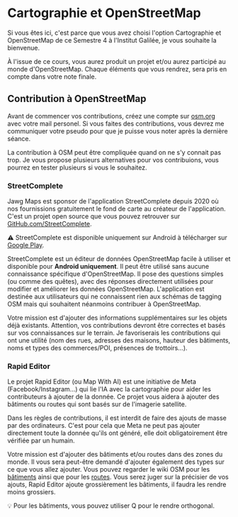 # Cartographie et OpenStreetMap

Si vous êtes ici, c'est parce que vous avez choisi l'option Cartographie et OpenStreetMap de ce Semestre 4 à l'Institut Galilée, je vous souhaite la bienvenue.

À l'issue de ce cours, vous aurez produit un projet et/ou aurez participé au monde d'OpenStreetMap. Chaque éléments que vous rendrez, sera pris en compte dans votre note finale.

## Contribution à OpenStreetMap

Avant de commencer vos contributions, créez une compte sur [osm.org](https://www.openstreetmap.org/) avec votre mail personel.
Si vous faites des contributions, vous devrez me communiquer votre pseudo pour que je puisse vous noter après la dernière séance.

La contribution à OSM peut être compliquée quand on ne s'y connait pas trop. Je vous propose plusieurs alternatives pour vos contribuions, vous pourrez en tester plusieurs si vous le souhaitez.

### StreetComplete

Jawg Maps est sponsor de l'application StreetComplete depuis 2020 où nos fournissions gratuitement le fond de carte au créateur de l'application. C'est un projet open source que vous pouvez retrouver sur [GitHub.com/StreetComplete](https://github.com/streetcomplete/StreetComplete/).

:warning: StreetComplete est disponible uniquement sur Android à télécharger sur [Google Play](https://play.google.com/store/apps/details?id=de.westnordost.streetcomplete).

StreetComplete est un éditeur de données OpenStreetMap facile à utiliser et disponible pour **Android uniquement**. Il peut être utilisé sans aucune connaissance spécifique d'OpenStreetMap. Il pose des questions simples (ou comme des quêtes), avec des réponses directement utilisées pour modifier et améliorer les données OpenStreetMap. L'application est destinée aux utilisateurs qui ne connaissent rien aux schémas de tagging OSM mais qui souhaitent néanmoins contribuer à OpenStreetMap.

Votre mission est d'ajouter des informations supplémentaires sur les objets déjà existants. Attention, vos contributions devront être correctes et basés sur vos connaissances sur le terrain. Je favoriserais les contributions qui ont une utilité (nom des rues, adresses des maisons, hauteur des bâtiments, noms et types des commerces/POI, présences de trottoirs...).

### Rapid Editor

Le projet Rapid Editor (ou Map With AI) est une initiative de Meta (Facebook/Instagram...) qui lie l'IA avec la cartographie pour aider les contributeurs à ajouter de la donnée. Ce projet vous aidera à ajouter des bâtiments ou routes qui sont basés sur de l'imagerie satellite. 

Dans les règles de contributions, il est interdit de faire des ajouts de masse par des ordinateurs. C'est pour cela que Meta ne peut pas ajouter directement toute la donnée qu'ils ont généré, elle doit obligatoirement être vérifiée par un humain.

Votre mission est d'ajouter des bâtiments et/ou routes dans des zones du monde. Il vous sera peut-être demandé d'ajouter également des types sur ce que vous allez ajouter. Vous pouvez regarder le wiki OSM pour les [bâtiments](https://wiki.openstreetmap.org/wiki/Key:building) ainsi que pour les [routes](https://wiki.openstreetmap.org/wiki/Key:highway). Vous serez juger sur la précisier de vos ajouts, Rapid Editor ajoute grossièrement les bâtiments, il faudra les rendre moins grossiers.

:bulb: Pour les bâtiments, vous pouvez utiliser Q pour le rendre orthogonal.
